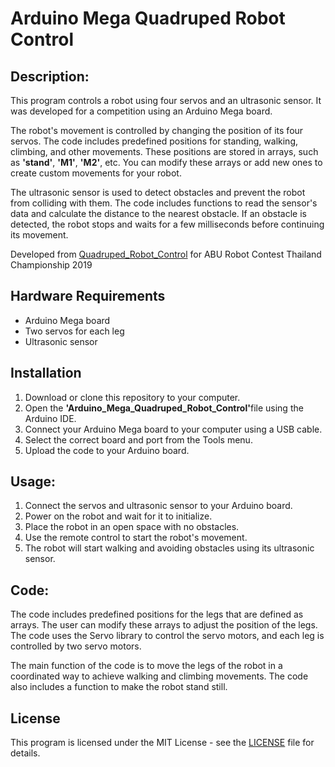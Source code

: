 # Arduino Mega Quadruped Robot Control
## Description:
This program controls a robot using four servos and an ultrasonic sensor. It was developed for a competition using an Arduino Mega board.

The robot's movement is controlled by changing the position of its four servos. The code includes predefined positions for standing, walking, climbing, and other movements. These positions are stored in arrays, such as <b>'stand'</b>, <b>'M1'</b>, <b>'M2'</b>, etc. You can modify these arrays or add new ones to create custom movements for your robot.

The ultrasonic sensor is used to detect obstacles and prevent the robot from colliding with them. The code includes functions to read the sensor's data and calculate the distance to the nearest obstacle. If an obstacle is detected, the robot stops and waits for a few milliseconds before continuing its movement.

Developed from [Quadruped_Robot_Control](https://github.com/Thanyasit/Quadruped_Robot_Control) for ABU Robot Contest Thailand Championship 2019

## Hardware Requirements
- Arduino Mega board
- Two servos for each leg
- Ultrasonic sensor

## Installation
1. Download or clone this repository to your computer.
2. Open the <b>'Arduino_Mega_Quadruped_Robot_Control'</b>file using the Arduino IDE.
3. Connect your Arduino Mega board to your computer using a USB cable.
4. Select the correct board and port from the Tools menu.
5. Upload the code to your Arduino board.

## Usage:
1. Connect the servos and ultrasonic sensor to your Arduino board.
2. Power on the robot and wait for it to initialize.
3. Place the robot in an open space with no obstacles.
4. Use the remote control to start the robot's movement.
5. The robot will start walking and avoiding obstacles using its ultrasonic sensor.

## Code:
The code includes predefined positions for the legs that are defined as arrays. The user can modify these arrays to adjust the position of the legs. The code uses the Servo library to control the servo motors, and each leg is controlled by two servo motors.

The main function of the code is to move the legs of the robot in a coordinated way to achieve walking and climbing movements. The code also includes a function to make the robot stand still.

## License

This program is licensed under the MIT License - see the [LICENSE](LICENSE) file for details.
